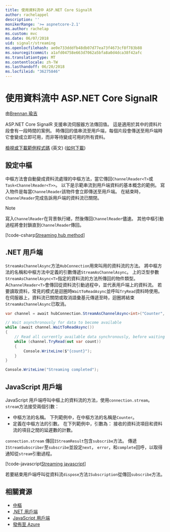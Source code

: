 ```yaml
---
title: 使用資料流中 ASP.NET Core SignalR
author: rachelappel
description: ''
monikerRange: '>= aspnetcore-2.1'
ms.author: rachelap
ms.custom: mvc
ms.date: 06/07/2018
uid: signalr/streaming
ms.openlocfilehash: ae0e733dddfb48db07d77ea73f4673cf8f783b88
ms.sourcegitcommit: a1afd04758e663d7062a5bfa8a0d4dca38f42afc
ms.translationtype: MT
ms.contentlocale: zh-TW
ms.lasthandoff: 06/20/2018
ms.locfileid: "36275846"
---
```

# <a name="use-streaming-in-aspnet-core-signalr"></a>使用資料流中 ASP.NET Core SignalR

由[Brennan 瑜吉](https://github.com/BrennanConroy)

ASP.NET Core SignalR 支援串流伺服器方法傳回值。 這是適用於其中的資料片段會有一段時間的案例。 時傳回的值串流至用戶端，每個片段會傳送至用戶端時它會變成立即可用，而非等待變成可用的所有資料。

[檢視或下載範例程式碼](https://github.com/aspnet/Docs/tree/live/aspnetcore/signalr/streaming/sample) \(英文\) ([如何下載](xref:tutorials/index#how-to-download-a-sample))

## <a name="set-up-the-hub"></a>設定中樞

中樞方法會自動變成資料流處理的中樞方法，當它傳回`ChannelReader<T>`或`Task<ChannelReader<T>>`。 以下是示範串流到用戶端資料的基本概念的範例。 寫入物件是每當`ChannelReader`該物件會立即傳送至用戶端。 在結束時，`ChannelReader`完成告訴用戶端的資料流已關閉。

> [!NOTE]
> 寫入`ChannelReader`在背景執行緒，然後傳回`ChannelReader`儘速。 其他中樞引動過程將會封鎖直到`ChannelReader`傳回。

[!code-csharp[Streaming hub method](streaming/sample/hubs/streamhub.cs?range=10-34)]

## <a name="net-client"></a>.NET 用戶端

`StreamAsChannelAsync`方法`HubConnection`用來叫用的資料流的方法。 將中樞方法的名稱和中樞方法中定義的引數傳遞`StreamAsChannelAsync`。 上的泛型參數`StreamAsChannelAsync<T>`指定的資料流的方法所傳回的物件類型。 A`ChannelReader<T>`會傳回從資料流引動過程中，並代表用戶端上的資料流。 若要讀取資料，常見的模式是迴圈時`WaitToReadAsync`並呼叫`TryRead`資料時使用。 在伺服器上，資料流已關閉或取消語彙基元傳遞至時，迴圈將結束`StreamAsChannelAsync`已取消。

```csharp
var channel = await hubConnection.StreamAsChannelAsync<int>("Counter", 10, 500, CancellationToken.None);

// Wait asynchronously for data to become available
while (await channel.WaitToReadAsync())
{
    // Read all currently available data synchronously, before waiting for more data
    while (channel.TryRead(out var count))
    {
        Console.WriteLine($"{count}");
    }
}

Console.WriteLine("Streaming completed");
```

## <a name="javascript-client"></a>JavaScript 用戶端

JavaScript 用戶端呼叫中樞上的資料流的方法，使用`connection.stream`。 `stream`方法接受兩個引數：

* 中樞方法的名稱。 下列範例中，在中樞方法的名稱是`Counter`。
* 定義在中樞方法的引數。 在下列範例中，引數為： 接收的資料流項目和資料流的項目之間的延遲數的計數。

`connection.stream` 傳回`IStreamResult`包含`subscribe`方法。 傳遞`IStreamSubscriber`至`subscribe`並設定`next`， `error`，和`complete`回呼，以取得通知從`stream`引動過程。

[!code-javascript[Streaming javascript](streaming/sample/wwwroot/js/stream.js?range=19-36)]

若要結束用戶端呼叫從資料流`dispose`方法`ISubscription`從傳回`subscribe`方法。

## <a name="related-resources"></a>相關資源

* [中樞](xref:signalr/hubs)
* [.NET 用戶端](xref:signalr/dotnet-client)
* [JavaScript 用戶端](xref:signalr/javascript-client)
* [發佈至 Azure](xref:signalr/publish-to-azure-web-app)